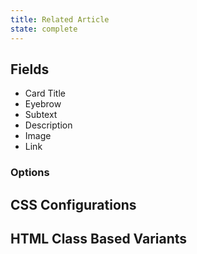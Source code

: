 ```yaml
---
title: Related Article
state: complete
---
```


## Fields

- Card Title
- Eyebrow
- Subtext
- Description
- Image
- Link

### Options

## CSS Configurations

## HTML Class Based Variants
